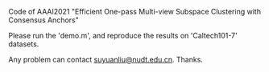 Code of AAAI2021 "Efficient One-pass Multi-view Subspace Clustering with Consensus Anchors"

Please run the 'demo.m', and reproduce the results on 'Caltech101-7' datasets.

Any problem can contact suyuanliu@nudt.edu.cn. Thanks.
